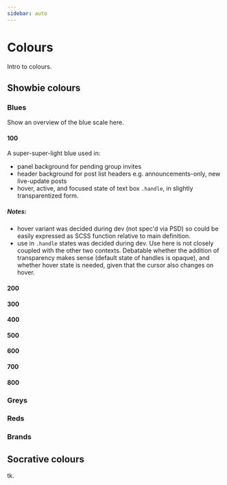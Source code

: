 ```yaml
---
sidebar: auto
---
```


# Colours

Intro to colours.

## Showbie colours

### Blues

Show an overview of the blue scale here.

#### 100

<ColorSwatch hue="blue" scale="100" />

A super-super-light blue used in:
  - panel background for pending group invites
  - header background for post list headers
    e.g. announcements-only, new live-update posts
  - hover, active, and focused state of text box `.handle`, in
    slightly transparentized form.

##### Notes:

  - hover variant was decided during dev (not spec'd via PSD) so
    could be easily expressed as SCSS function relative to main
    definition.
  - use in `.handle` states was decided during dev. Use here is not
    closely coupled with the other two contexts. Debatable
    whether the addition of transparency makes sense (default
    state of handles is opaque), and whether hover state is
    needed, given that the cursor also changes on hover.

#### 200

<ColorSwatch hue="blue" scale="200" />

#### 300

<ColorSwatch hue="blue" scale="300" />

#### 400

<ColorSwatch hue="blue" scale="400" />

#### 500

<ColorSwatch hue="blue" scale="500" />

#### 600

<ColorSwatch hue="blue" scale="600" />

#### 700

<ColorSwatch hue="blue" scale="700" />

#### 800

<ColorSwatch hue="blue" scale="800" />

### Greys

### Reds

### Brands

## Socrative colours

tk.
